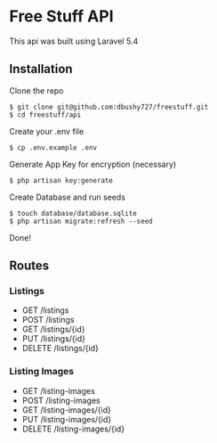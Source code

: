 # Free Stuff API
This api was built using Laravel 5.4

## Installation
Clone the repo

    $ git clone git@github.com:dbushy727/freestuff.git
    $ cd freestuff/api

Create your .env file

    $ cp .env.example .env

Generate App Key for encryption (necessary)

    $ php artisan key:generate

Create Database and run seeds

    $ touch database/database.sqlite
    $ php artisan migrate:refresh --seed

Done!


## Routes

### Listings
- GET /listings
- POST /listings
- GET /listings/{id}
- PUT /listings/{id}
- DELETE /listings/{id}

### Listing Images
- GET /listing-images
- POST /listing-images
- GET /listing-images/{id}
- PUT /listing-images/{id}
- DELETE /listing-images/{id}
